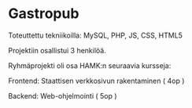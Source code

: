 # Gastropub
Toteuttettu tekniikoilla: MySQL, PHP, JS, CSS, HTML5

Projektiin osallistui 3 henkilöä.

Ryhmäprojekti oli osa HAMK:n seuraavia kursseja:

Frontend:
 Staattisen verkkosivun rakentaminen ( 4op )

Backend:
 Web-ohjelmointi ( 5op )
